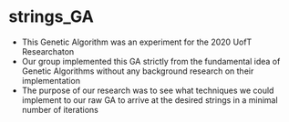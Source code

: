 # strings_GA

  - This Genetic Algorithm was an experiment for the 2020 UofT Researchaton
  - Our group implemented this GA strictly from the fundamental idea of Genetic Algorithms without any background research on their implementation
  - The purpose of our research was to see what techniques we could implement to our raw GA to arrive at the desired strings in a minimal number of iterations
